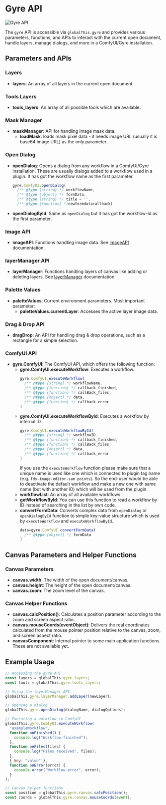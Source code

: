 # Gyre API
![Gyre API](../api.png)

The `gyre` API is accessible via `globalThis.gyre` and provides various parameters, functions, and APIs to interact with the current open document, handle layers, manage dialogs, and more in a ComfyUI/Gyre installation.

## Parameters and APIs

### Layers

- **layers**: An array of all layers in the current open document.

### Tools Layers

- **tools_layers**: An array of all possible tools which are available.


### Mask Manager

- **maskManager**: API for handling image mask data.
  - **loadMask**: loads mask pixel data - it needs image URL (usually it is base64 image URL) as the only parameter. 


### Open Dialog

- **openDialog**: Opens a dialog from any workflow in a ComfyUI/Gyre installation. These are usually dialogs added to a workflow used in a plugin. It has got the workflow name as the first parameter.
    ```javascript
    gyre.ComfyUI.openDialog(
      /** @type {string} */ workflowName,
      /** @type {object} */ formData, 
      /** @type {string} */ title = '', 
      /** @type {function} */newformdatacallback)
    ```

- **openDialogById**: Same as `openDialog` but it has got the workflow-id as the first parameter.

### Image API

- **imageAPI**: Functions handling image data. See [imageAPI](/API/imageapi) documentation.

### layerManager API

- **layerManager**: Functions handling layers of canvas like adding or deleting layers. See [layerManager](/API/layermanager) documentation.

### Palette Values

- **paletteValues**: Current environment parameters. Most important parameter:
  - **paletteValues.currentLayer**: Accesses the active layer image data.

### Drag & Drop API

- **dragDrop**: An API for handling drag & drop operations, such as a rectangle for a simple selection.

### ComfyUI API

- **gyre.ComfyUI**: The ComfyUI API, which offers the following function:
  - **gyre.ComfyUI.executeWorkflow**: Executes a workflow.
    ```javascript
    gyre.ComfyUI.executeWorkflow(
      /** @type {string} */ workflowName,
      /** @type {function} */ callback_finished,
      /** @type {function} */ callBack_files,
      /** @type {object} */ data,
      /** @type {function} */ callback_error
    )
    ```
  - **gyre.ComfyUI.executeWorkflowById**: Executes a workflow by internal ID.
    ```javascript
    gyre.ComfyUI.executeWorkflowById(
      /** @type {string} */ workflowID
      /** @type {function} */ callback_finished,
      /** @type {function} */ callBack_files,
      /** @type {object} */ data,
      /** @type {function} */ callback_error
    )
    ```
    If you use the `executeWorkflow` function please make sure that a unique name is used like one which is connected to plugin tag name (e.g. `fds-image-editor-sam points`). So the end-user would be able to deactivate the default workflow and make a new one with same name (but with another ID) which will be used from the plugin. 
  - **workflowList**: An array of all available workflows.
  - **getWorkflowById**: You can use this function to read a workflow by ID instead of searching in the list by own code.
  - **convertFormData**: Converts complex data from `openDialog` or `openDialogById` function to simple key-value structure which is used by `executeWorkflow` and `executeWorkflowById`.
    ```javascript
    data=gyre.ComfyUI.convertFormData(
      /** @type {object} */ formData
    )
    ```



## Canvas Parameters and Helper Functions

### Canvas Parameters

- **canvas.width**: The width of the open document/canvas.
- **canvas.height**: The height of the open document/canvas.
- **canvas.zoom**: The zoom level of the canvas.

### Canvas Helper Functions

- **canvas.calcPosition()**: Calculates a position parameter according to the zoom and screen aspect ratio.
- **canvas.mouseCoords(eventObject)**: Delivers the real coordinates calculated from the mouse pointer position relative to the canvas, zoom, and screen aspect ratio.
- **canvasComponent**: Internal pointer to some main application functions. These are not available yet.

## Example Usage

```javascript
// Accessing the gyre API
const layers = globalThis.gyre.layers;
const tools = globalThis.gyre.tools_layers;

// Using the layerManager API
globalThis.gyre.layerManager.addLayer(newLayer);

// Opening a dialog
globalThis.gyre.openDialog(dialogName, dialogOptions);

// Executing a workflow in ComfyUI
globalThis.gyre.ComfyUI.executeWorkflow(
  "exampleWorkflow",
  function onFinished() {
    console.log("Workflow finished");
  },
  function onFiles(files) {
    console.log("Files received", files);
  },
  { key: "value" },
  function onError(error) {
    console.error("Workflow error", error);
  }
);

// Canvas helper functions
const position = globalThis.gyre.canvas.calcPosition();
const coords = globalThis.gyre.canvas.mouseCoords(event);
